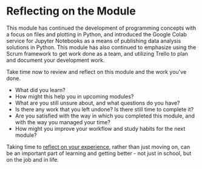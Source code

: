 # Reflecting on the Module

This module has continued the development of programming concepts with a focus
on files and plotting in Python, and introduced the Google Colab service for
Jupyter Notebooks as a means of publishing data analysis solutions in Python.
This module has also continued to emphasize using the Scrum framework to get
work done as a team, and utilizing Trello to plan and document your development
work. 

Take time now to review and reflect on this module and the work you've done.

- What did you learn?
- How might this help you in upcoming modules?
- What are you still unsure about, and what questions do you have?
- Is there any work that you left undone? Is there still time to complete it?
- Are you satisfied with the way in which you completed this module, and with the way you managed your time?
- How might you improve your workflow and study habits for the next module?

Taking time to 
[reflect on your
experience](https://en.wikipedia.org/wiki/Reflective_practice), rather than
just moving on, can be an important part of learning and getting better - not
just in school, but on the job and in life.

